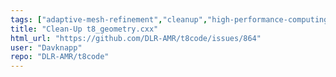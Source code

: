 ```yaml
---
tags: ["adaptive-mesh-refinement","cleanup","high-performance-computing","hpc","mesh","modeling","mpi","parallel","parallel-computing","prioritylow","shouldn't-take-long","simulation","workloadlow"]
title: "Clean-Up t8_geometry.cxx"
html_url: "https://github.com/DLR-AMR/t8code/issues/864"
user: "Davknapp"
repo: "DLR-AMR/t8code"
---
```


